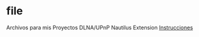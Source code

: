 # file
Archivos para mis Proyectos 
DLNA/UPnP Nautilus Extension [Instrucciones](https://gist.github.com/Gabrielgtx/67cc7c99a97389046175373dcfd91679#file-3-redes)
